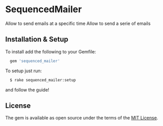 # SequencedMailer

Allow to send emails at a specific time
Allow to send a serie of emails



## Installation & Setup

To install add the following to your Gemfile:

```ruby
  gem 'sequenced_mailer'
```


To setup just run:

```bash
  $ rake sequenced_mailer:setup
```

and follow the guide!



## License

The gem is available as open source under the terms of the [MIT License](https://opensource.org/licenses/MIT).

